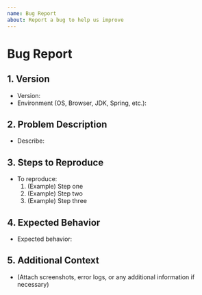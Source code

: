 ```yaml
---
name: Bug Report
about: Report a bug to help us improve
---
```



# Bug Report

<!--
1. Provide the version and environment details.
Example: Version number, OS version, browser, JDK version, Spring version, etc.
-->

## 1. Version
- Version:
- Environment (OS, Browser, JDK, Spring, etc.):

<!--
2. Describe the problem clearly and concisely.
Example: What situation triggers the issue? What unexpected behavior occurs?
-->
## 2. Problem Description
- Describe:

<!--
3. Provide detailed steps to reproduce the issue.
It's important to write clear steps so that others can reproduce the problem easily.
-->
## 3. Steps to Reproduce
- To reproduce:
  1. (Example) Step one
  2. (Example) Step two
  3. (Example) Step three

<!--
4. Describe the expected behavior clearly.
Example: "After clicking the button, the page should navigate successfully."
-->
## 4. Expected Behavior
- Expected behavior:

<!--
5. Provide any additional information that helps to understand the issue.
Example: screenshots, error logs, additional context, etc.
-->
## 5. Additional Context
- (Attach screenshots, error logs, or any additional information if necessary)
